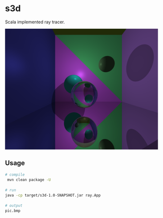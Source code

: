 # s3d

Scala implemented ray tracer.

![pic](pic.png)

## Usage

```bash
# compile
 mvn clean package -U
 
# run 
java -cp target/s3d-1.0-SNAPSHOT.jar ray.App

# output
pic.bmp
```

